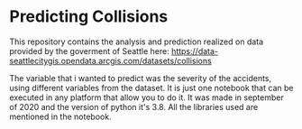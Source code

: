 # Predicting Collisions
This repository contains the analysis and prediction realized on data provided by the goverment of Seattle here:
https://data-seattlecitygis.opendata.arcgis.com/datasets/collisions

The variable that i wanted to predict was the severity of the accidents, using different variables from the dataset.
It is just one notebook that can be executed in any platform that allow you to do it. It was made in september of 2020 and the version of python it's 3.8. All the libraries used are mentioned in the notebook.
